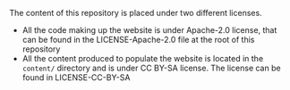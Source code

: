 The content of this repository is placed under two different licenses.

- All the code making up the website is under Apache-2.0 license, that can be found in the LICENSE-Apache-2.0 file at
  the root of this repository
- All the content produced to populate the website is located in the `content/` directory and is under CC BY-SA license.
  The license can be found in LICENSE-CC-BY-SA
